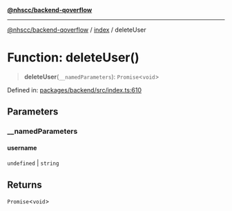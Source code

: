[**@nhscc/backend-qoverflow**](../../README.md)

***

[@nhscc/backend-qoverflow](../../README.md) / [index](../README.md) / deleteUser

# Function: deleteUser()

> **deleteUser**(`__namedParameters`): `Promise`\<`void`\>

Defined in: [packages/backend/src/index.ts:610](https://github.com/nhscc/qoverflow.api.hscc.bdpa.org/blob/427e25011f0e71265852f81f85026e1290417c2b/packages/backend/src/index.ts#L610)

## Parameters

### \_\_namedParameters

#### username

`undefined` \| `string`

## Returns

`Promise`\<`void`\>

